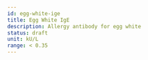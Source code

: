 ```yaml
---
id: egg-white-ige
title: Egg White IgE
description: Allergy antibody for egg white
status: draft
unit: kU/L
range: < 0.35
---
```

